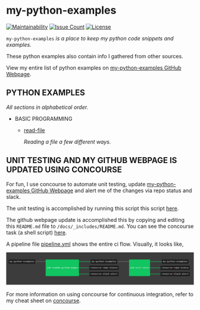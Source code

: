 # my-python-examples

[![Maintainability](https://api.codeclimate.com/v1/badges/34f7798c66ab9207ea80/maintainability)](https://codeclimate.com/github/JeffDeCola/my-python-examples/maintainability)
[![Issue Count](https://codeclimate.com/github/JeffDeCola/my-python-examples/badges/issue_count.svg)](https://codeclimate.com/github/JeffDeCola/my-python-examples/issues)
[![License](http://img.shields.io/:license-mit-blue.svg)](http://jeffdecola.mit-license.org)

`my-python-examples` _is a place to keep my python code snippets and examples._

These python examples also contain info I gathered from other sources.

View my entire list of python examples on
[my-python-examples GitHub Webpage](https://jeffdecola.github.io/my-python-examples/).

## PYTHON EXAMPLES

_All sections in alphabetical order._

* BASIC PROGRAMMING

  * [read-file](https://github.com/JeffDeCola/my-python-examples/tree/master/basic-programming/read-file)

    _Reading a file a few different ways._

## UNIT TESTING AND MY GITHUB WEBPAGE IS UPDATED USING CONCOURSE

For fun, I use concourse to automate unit testing, update
[my-python-examples GitHub Webpage](https://jeffdecola.github.io/my-python-examples/) and alert me of
the changes via repo status and slack.

The unit testing is accomplished by running this script this script
[here](https://github.com/JeffDeCola/my-python-examples/tree/master/ci/scripts/unit-tests.sh).

The github webpage update is accomplished this by copying and editing
this `README.md` file to `/docs/_includes/README.md`.
You can see the concourse task (a shell script)
[here](https://github.com/JeffDeCola/my-python-examples/tree/master/ci/scripts/readme-github-pages.sh).

A pipeline file [pipeline.yml](https://github.com/JeffDeCola/my-python-examples/tree/master/ci/pipeline.yml)
shows the entire ci flow. Visually, it looks like,

![IMAGE - my-python-examples concourse ci pipeline - IMAGE](docs/pics/my-python-examples-pipeline.jpg)

For more information on using concourse for continuous integration,
refer to my cheat sheet on [concourse](https://github.com/JeffDeCola/my-cheat-sheets/tree/master/operations-tools/continuous-integration-continuous-deployment/concourse-cheat-sheet).

